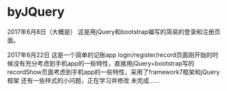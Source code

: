 # byJQuery

2017年6月8日（大概是）
这是用jQuery和bootstrap编写的简易的登录和注册页面。

2017年6月22日
这是一个简单的记账app
login/register/record页面刚开始的时候没有充分考虑到手机app的一些特性，直接用jQuery+bootstrap写的
recordShow页面考虑到手机app的一些特性，采用了framework7框架和jQuery框架
还有一些样式的小问题，正在学习并修改
未完成......

